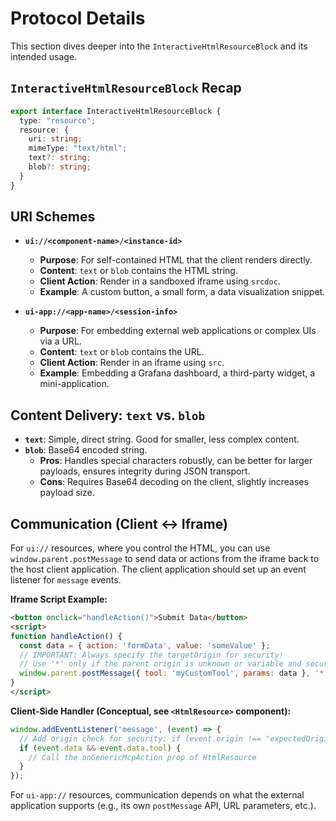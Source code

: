 # Protocol Details

This section dives deeper into the `InteractiveHtmlResourceBlock` and its intended usage.

## `InteractiveHtmlResourceBlock` Recap

```typescript
export interface InteractiveHtmlResourceBlock {
  type: "resource";
  resource: {
    uri: string;
    mimeType: "text/html";
    text?: string;
    blob?: string;
  }
}
```

## URI Schemes

- **`ui://<component-name>/<instance-id>`**
  - **Purpose**: For self-contained HTML that the client renders directly.
  - **Content**: `text` or `blob` contains the HTML string.
  - **Client Action**: Render in a sandboxed iframe using `srcdoc`.
  - **Example**: A custom button, a small form, a data visualization snippet.

- **`ui-app://<app-name>/<session-info>`**
  - **Purpose**: For embedding external web applications or complex UIs via a URL.
  - **Content**: `text` or `blob` contains the URL.
  - **Client Action**: Render in an iframe using `src`.
  - **Example**: Embedding a Grafana dashboard, a third-party widget, a mini-application.

## Content Delivery: `text` vs. `blob`

- **`text`**: Simple, direct string. Good for smaller, less complex content.
- **`blob`**: Base64 encoded string. 
    - **Pros**: Handles special characters robustly, can be better for larger payloads, ensures integrity during JSON transport.
    - **Cons**: Requires Base64 decoding on the client, slightly increases payload size.

## Communication (Client <-> Iframe)

For `ui://` resources, where you control the HTML, you can use `window.parent.postMessage` to send data or actions from the iframe back to the host client application. The client application should set up an event listener for `message` events.

**Iframe Script Example:**
```html
<button onclick="handleAction()">Submit Data</button>
<script>
function handleAction() {
  const data = { action: 'formData', value: 'someValue' };
  // IMPORTANT: Always specify the targetOrigin for security!
  // Use '*' only if the parent origin is unknown or variable and security implications are understood.
  window.parent.postMessage({ tool: 'myCustomTool', params: data }, '*'); 
}
</script>
```

**Client-Side Handler (Conceptual, see `<HtmlResource>` component):**
```typescript
window.addEventListener('message', (event) => {
  // Add origin check for security: if (event.origin !== "expectedOrigin") return;
  if (event.data && event.data.tool) {
    // Call the onGenericMcpAction prop of HtmlResource
  }
});
```
For `ui-app://` resources, communication depends on what the external application supports (e.g., its own `postMessage` API, URL parameters, etc.). 
